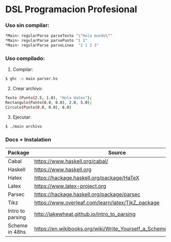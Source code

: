 # DSL Programacion Profesional

### Uso sin compilar:

```sh
*Main> regularParse parseTexto "\"Hola mundo\""
*Main> regularParse parsePunto "1 2"
*Main> regularParse parseLinea  "2 1 2 3"
```
### Uso compilado: 

1) Compilar:	

```sh
$ ghc -o main parser.hs
```
2) Crear archivo:

```sh
Texto (Punto(2.5, 1.0), "Hola Hatex");
Rectangulo(Punto(0.0, 0.0), 2.0, 5.0);
Circulo(Punto(0.0, 0.0), 6.0)
```

3) Ejecutar:

```sh
$ ./main archivo
```

### Docs + Instalation
| Package | Source |
| ------- | ------ |
| Cabal | https://www.haskell.org/cabal/ |
| Haskell | https://www.haskell.org |
| Hatex | https://hackage.haskell.org/package/HaTeX |
| Latex | https://www.latex-project.org |
| Parsec | https://hackage.haskell.org/package/parsec |
| Tikz | https://www.overleaf.com/learn/latex/TikZ_package |
| Intro to parsing | http://jakewheat.github.io/intro_to_parsing |
| Scheme in 48hs | https://en.wikibooks.org/wiki/Write_Yourself_a_Scheme_in_48_Hours |

